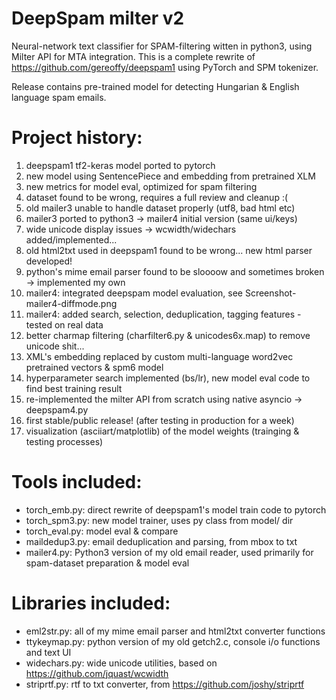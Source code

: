 # DeepSpam milter v2

Neural-network text classifier for SPAM-filtering witten in python3, using Milter API for MTA integration.
This is a complete rewrite of https://github.com/gereoffy/deepspam1 using PyTorch and SPM tokenizer.

Release contains pre-trained model for detecting Hungarian & English language spam emails.

# Project history:

1. deepspam1 tf2-keras model ported to pytorch
2. new model using SentencePiece and embedding from pretrained XLM
3. new metrics for model eval, optimized for spam filtering
4. dataset found to be wrong, requires a full review and cleanup :(
5. old mailer3 unable to handle dataset properly (utf8, bad html etc)
6. mailer3 ported to python3 -> mailer4 initial version (same ui/keys)
7. wide unicode display issues -> wcwidth/widechars added/implemented...
8. old html2txt used in deepspam1 found to be wrong... new html parser developed!
9. python's mime email parser found to be sloooow and sometimes broken -> implemented my own
10. mailer4: integrated deepspam model evaluation, see Screenshot-mailer4-diffmode.png
11. mailer4: added search, selection, deduplication, tagging features - tested on real data
12. better charmap filtering (charfilter6.py & unicodes6x.map) to remove unicode shit...
13. XML's embedding replaced by custom multi-language word2vec pretrained vectors & spm6 model
14. hyperparameter search implemented (bs/lr), new model eval code to find best training result
15. re-implemented the milter API from scratch using native asyncio -> deepspam4.py
16. first stable/public release! (after testing in production for a week)
17. visualization (asciiart/matplotlib) of the model weights (trainging & testing processes)

# Tools included:

- torch_emb.py: direct rewrite of deepspam1's model train code to pytorch
- torch_spm3.py: new model trainer, uses py class from model/ dir
- torch_eval.py: model eval & compare
- maildedup3.py: email deduplication and parsing, from mbox to txt
- mailer4.py: Python3 version of my old email reader, used primarily for spam-dataset preparation & model eval

# Libraries included:

- eml2str.py: all of my mime email parser and html2txt converter functions
- ttykeymap.py: python version of my old getch2.c, console i/o functions and text UI
- widechars.py: wide unicode utilities, based on https://github.com/jquast/wcwidth
- striprtf.py: rtf to txt converter, from https://github.com/joshy/striprtf
